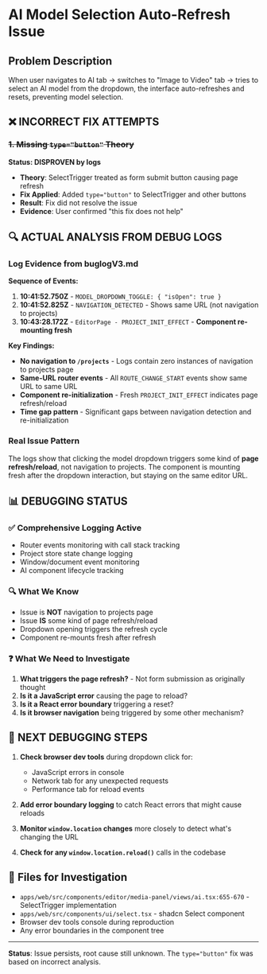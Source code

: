 # AI Model Selection Auto-Refresh Issue

## Problem Description
When user navigates to AI tab → switches to "Image to Video" tab → tries to select an AI model from the dropdown, the interface auto-refreshes and resets, preventing model selection.

## ❌ INCORRECT FIX ATTEMPTS

### ~~1. Missing `type="button"` Theory~~ 
**Status: DISPROVEN by logs**
- **Theory**: SelectTrigger treated as form submit button causing page refresh
- **Fix Applied**: Added `type="button"` to SelectTrigger and other buttons
- **Result**: Fix did not resolve the issue
- **Evidence**: User confirmed "this fix does not help"

## 🔍 ACTUAL ANALYSIS FROM DEBUG LOGS

### **Log Evidence from buglogV3.md**

**Sequence of Events:**
1. **10:41:52.750Z** - `MODEL_DROPDOWN_TOGGLE: { "isOpen": true }`
2. **10:41:52.825Z** - `NAVIGATION_DETECTED` - Shows same URL (not navigation to projects)
3. **10:43:28.172Z** - `EditorPage - PROJECT_INIT_EFFECT` - **Component re-mounting fresh**

**Key Findings:**
- **No navigation to `/projects`** - Logs contain zero instances of navigation to projects page
- **Same-URL router events** - All `ROUTE_CHANGE_START` events show same URL to same URL
- **Component re-initialization** - Fresh `PROJECT_INIT_EFFECT` indicates page refresh/reload
- **Time gap pattern** - Significant gaps between navigation detection and re-initialization

### **Real Issue Pattern**
The logs show that clicking the model dropdown triggers some kind of **page refresh/reload**, not navigation to projects. The component is mounting fresh after the dropdown interaction, but staying on the same editor URL.

## 📊 DEBUGGING STATUS

### ✅ **Comprehensive Logging Active**
- Router events monitoring with call stack tracking
- Project store state change logging  
- Window/document event monitoring
- AI component lifecycle tracking

### 🔍 **What We Know**
- Issue is **NOT** navigation to projects page
- Issue **IS** some kind of page refresh/reload
- Dropdown opening triggers the refresh cycle
- Component re-mounts fresh after refresh

### ❓ **What We Need to Investigate**
1. **What triggers the page refresh?** - Not form submission as originally thought
2. **Is it a JavaScript error** causing the page to reload?
3. **Is it a React error boundary** triggering a reset?
4. **Is it browser navigation** being triggered by some other mechanism?

## 🎯 NEXT DEBUGGING STEPS

1. **Check browser dev tools** during dropdown click for:
   - JavaScript errors in console
   - Network tab for any unexpected requests
   - Performance tab for reload events

2. **Add error boundary logging** to catch React errors that might cause reloads

3. **Monitor `window.location` changes** more closely to detect what's changing the URL

4. **Check for any `window.location.reload()`** calls in the codebase

## 📁 Files for Investigation

- `apps/web/src/components/editor/media-panel/views/ai.tsx:655-670` - SelectTrigger implementation
- `apps/web/src/components/ui/select.tsx` - shadcn Select component  
- Browser dev tools console during reproduction
- Any error boundaries in the component tree

---

**Status**: Issue persists, root cause still unknown. The `type="button"` fix was based on incorrect analysis.